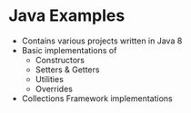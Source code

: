 # Java Examples

- Contains various projects written in Java 8
- Basic implementations of
  - Constructors
  - Setters & Getters
  - Utilities
  - Overrides
- Collections Framework implementations
